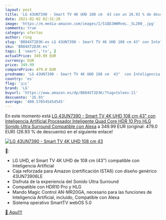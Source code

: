 ```yaml
---
layout: post
title: 'LG 43UN7390 - Smart TV 4K UHD 108 cm  43 con un 26.93 % de descuento'
date: 2021-02-02 02:31:26
image: 'https://m.media-amazon.com/images/I/51QDJWWRneL._SL200_.jpg'
comments: true
category: ofertas
author: ring
slug: 'B084XT2D3K-es LG 43UN7390 - Smart TV 4K UHD 108 cm 43" con Inteligencia...'
sku: 'B084XT2D3K-es'
tags: [ 'smart','tv', ]
actualPrice: 349.99 EUR
currency: EUR
price: 349.99
comparePrice: 479.0 EUR
prodname: 'LG 43UN7390 - Smart TV 4K UHD 108 cm  43"  con Inteligencia Artificial  Procesador Inteligente Quad Core  HDR 10 Pro  HLG  Sonido Ultra Surround  Compatible con Alexa'
country: 'es'
flag: '🇪🇸'
brand: 'LG'
buyurl: 'https://www.amazon.es/dp/B084XT2D3K/?tag=tolees-21'
descuento: '26.93'
average: '400.570545454545'
---
```


En este momento está [LG 43UN7390 - Smart TV 4K UHD 108 cm  43"  con Inteligencia Artificial  Procesador Inteligente Quad Core  HDR 10 Pro  HLG  Sonido Ultra Surround  Compatible con Alexa](https://www.amazon.es/dp/B084XT2D3K/?tag=tolees-21) a 349.99 EUR (original: 479.0 EUR) (26.93 %  de descuento) en el siguiente enlace!

[![LG 43UN7390 - Smart TV 4K UHD 108 cm  43](https://m.media-amazon.com/images/I/51QDJWWRneL._SL200_.jpg)](https://www.amazon.es/dp/B084XT2D3K/?tag=tolees-21)

🔎:

- LG UHD, el Smart TV 4K UHD de 108 cm (43") compatible con Inteligencia Artificial
- Caja reforzada para Amazon (certificación ISTA6) con diseño genérico 43UN73906LE
- Disfruta de la experiencia del Sonido Ultra Surround
- Compatible con HDR10 Pro y HLG
- Mando Magic Control AN-MR20GA, necesario para las funciones de Inteligencia Artificial, incluido, Compatible con Alexa
- Sistema operativo SmartTV webOS 5.0

[🛒 Aquí!!!](https://www.amazon.es/dp/B084XT2D3K/?tag=tolees-21)
